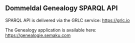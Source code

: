 ## Dommeldal Genealogy SPARQL API

SPARQL API is delivered via the GRLC service: https://grlc.io

The Genealogy application is available here: https://genealogie.semaku.com

